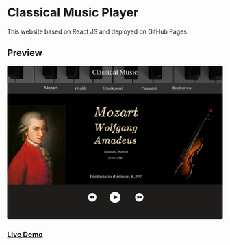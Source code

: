 # Classical Music Player

This website based on React JS and deployed on GitHub Pages.

## Preview

<a href="https://creationcodesign.github.io/classical-music/">
<img src="./src/assets/img/mockup.jpg" style="border-radius:3px;" />
</a>

### [Live Demo](https://creationcodesign.github.io/classical-music/)
